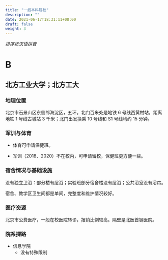 ```yaml
---
title: "一般本科院校"
description: ""
date: 2021-06-17T18:31:11+08:00
draft: false
weight: 3
---
```


*排序按汉语拼音*

# B

## 北方工业大学；北方工大

### 地理位置

北京市石景山区东侧邻海淀区，五环。北门百米处是地铁 6 号线西黄村站，距离地铁 1 号线古城站 3 千米；北门出发换乘 10 号线和 S1 号线均约 15 分钟。
### 军训与体育

- 体育可申请保健班。

- 军训（2018、2020）不在校内，可申请留校，保健班更方便一些。

### 宿舍情况与基础设施

没有独立卫浴：部分楼有层浴；实验班部分宿舍楼没有层浴；公共浴室没有浴帘。

宿舍、教学区卫生间都是单间，完整度和维护情况较好。

### 医疗资源

北京市公费医疗，一般在校医院转诊，报销比例较高。隔壁是北医首钢医院。

### 院系探路

- 信息学院
  - 没有特殊限制
